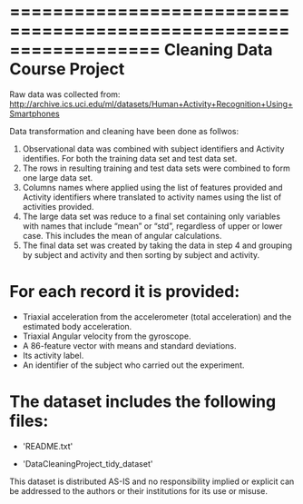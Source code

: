 ==================================================================
Cleaning Data Course Project
==================================================================

Raw data was collected from:  http://archive.ics.uci.edu/ml/datasets/Human+Activity+Recognition+Using+Smartphones

Data transformation and cleaning have been done as follwos:


1. Observational data was combined with subject identifiers and Activity identifies. For both the training data set and test data set. 
2. The rows in resulting training and test data sets were combined to form one large data set.
3. Columns names where applied using the list of features provided and 
 Activity identifiers where translated to activity names using the list of activities provided.
4. The large data set was reduce to a final set containing only variables with names that include “mean” or “std”, regardless of upper or lower case. 
This includes the mean of angular calculations.  
5. The final data set was created by taking the data in step 4 and grouping by subject and activity and then sorting by subject and activity.
 
For each record it is provided:
======================================

- Triaxial acceleration from the accelerometer (total acceleration) and the estimated body acceleration.
- Triaxial Angular velocity from the gyroscope. 
- A 86-feature vector with means and standard deviations. 
- Its activity label. 
- An identifier of the subject who carried out the experiment.

The dataset includes the following files:
=========================================

- 'README.txt'

- 'DataCleaningProject_tidy_dataset' 


This dataset is distributed AS-IS and no responsibility implied or explicit can be addressed to the authors or their institutions for its use or misuse. 

